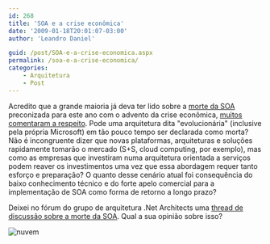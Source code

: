 ```yaml
---
id: 268
title: 'SOA e a crise econômica'
date: '2009-01-18T20:01:07-03:00'
author: 'Leandro Daniel'

guid: /post/SOA-e-a-crise-economica.aspx
permalink: /soa-e-a-crise-economica/
categories:
    - Arquitetura
    - Post
---
```


Acredito que a grande maioria já deva ter lido sobre a [morte da SOA](http://apsblog.burtongroup.com/2009/01/soa-is-dead-long-live-services.html) preconizada para este ano com o advento da crise econômica, [muitos comentaram a respeito](http://www.infoq.com/news/2009/01/is-soa-dead). Pode uma arquitetura dita "evolucionária" (inclusive pela própria Microsoft) em tão pouco tempo ser declarada como morta? Não é incongruente dizer que novas plataformas, arquiteturas e soluções rapidamente tomarão o mercado (S+S, cloud computing, por exemplo), mas como as empresas que investiram numa arquitetura orientada a serviços podem reaver os investimentos uma vez que essa abordagem requer tanto esforço e preparação? O quanto desse cenário atual foi consequência do baixo conhecimento técnico e do forte apelo comercial para a implementação de SOA como forma de retorno a longo prazo?

Deixei no fórum do grupo de arquitetura .Net Architects uma [thread de discussão sobre a morte da SOA](http://groups.google.com.br/group/dotnetarchitects/browse_thread/thread/e2c9491a387d0850?hl=pt-BR). Qual a sua opinião sobre isso?

![nuvem](http://leandrodaniel.com/pics/WindowsLiveWriter/SOAeacriseeconmica_1138B/nuvem_8a09b0eb-7e12-434d-a053-72b966a9188c.gif "nuvem")